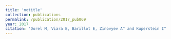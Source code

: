 ```yaml
---
title: 'notitle'
collection: publications
permalink: /publication/2017_pub069
year: 2017
citation: 'Dorel M, Viara E, Barillot E, Zinovyev A^ and Kuperstein I^. NaviCom: a web application to create interactive molecular network portraits using multi-level omics data. <i>Database (Oxford)</i> 1-11. 2017. '
---
```

